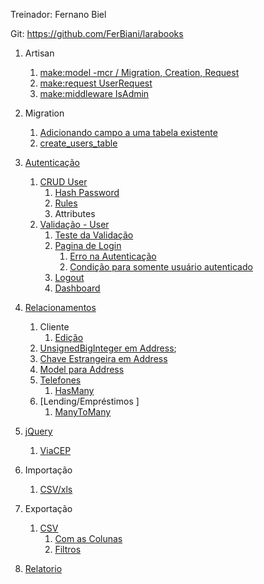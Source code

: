 

Treinador: Fernano Biel

Git: https://github.com/FerBiani/larabooks


1. Artisan
   1. [make:model -mcr / Migration, Creation, Request](https://youtu.be/kE9G40-rr6Q?t=330)
   1. [make:request UserRequest](https://youtu.be/kE9G40-rr6Q?t=2067)
   1. [make:middleware IsAdmin](https://youtu.be/kE9G40-rr6Q?t=4442)

1. Migration
   1. [Adicionando campo a uma tabela existente](https://youtu.be/kE9G40-rr6Q?t=101)
   1. [create_users_table](https://youtu.be/O0j182C6w0Y?t=136)
1. [Autenticação](https://youtu.be/kE9G40-rr6Q?t=297)
   1. [CRUD User](https://youtu.be/kE9G40-rr6Q?t=490)
      1. [Hash Password](https://youtu.be/kE9G40-rr6Q?t=1677)
      1. [Rules](https://youtu.be/kE9G40-rr6Q?t=2117)
      1. Attributes
   1. [Validação - User](https://youtu.be/kE9G40-rr6Q?t=2054)
      1. [Teste da Validação](https://youtu.be/kE9G40-rr6Q?t=2391)
      1. [Pagina de Login](https://youtu.be/kE9G40-rr6Q?t=2651)
         1. [Erro na Autenticação](https://youtu.be/kE9G40-rr6Q?t=3057)
         1. [Condição para somente usuário autenticado](https://youtu.be/kE9G40-rr6Q?t=3973)
      1. [Logout](https://youtu.be/kE9G40-rr6Q?t=3669)
      1. [Dashboard](https://youtu.be/kE9G40-rr6Q?t=3253)
1. [Relacionamentos](https://youtu.be/O0j182C6w0Y)
   1. Cliente
      1. [Edição](https://youtu.be/O0j182C6w0Y?t=3380)
   1. [UnsignedBigInteger em Address](https://youtu.be/O0j182C6w0Y?t=1096);
   1. [Chave Estrangeira em Address](https://youtu.be/O0j182C6w0Y?t=1224)
   1. [Model para Address](https://youtu.be/O0j182C6w0Y?t=1295)
   1. [Telefones](https://youtu.be/O0j182C6w0Y?t=2219)
      1. [HasMany](https://youtu.be/O0j182C6w0Y?t=2691)
   1. [Lending/Empréstimos ]
      1. [ManyToMany](https://youtu.be/O0j182C6w0Y?t=5920)
1. [jQuery](https://youtu.be/zL9zlYUaRQw)
   1. [ViaCEP](https://youtu.be/S3-RJPDvtRA?t=678)

1. Importação
   1. [CSV/xls](https://youtu.be/S3-RJPDvtRA?t=1364)
1. Exportação
   1. [CSV](https://youtu.be/S3-RJPDvtRA?t=3483)
      1. [Com as Colunas](https://youtu.be/S3-RJPDvtRA?t=4044)
      1. [Filtros](https://youtu.be/S3-RJPDvtRA?t=4610)
1. [Relatorio](https://youtu.be/S3-RJPDvtRA?t=6490)